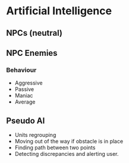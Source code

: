 # Artificial Intelligence

## NPCs (neutral)

## NPC Enemies

### Behaviour

* Aggressive
* Passive
* Maniac
* Average

## Pseudo AI

* Units regrouping
* Moving out of the way if obstacle is in place
* Finding path between two points
* Detecting discrepancies and alerting user.
